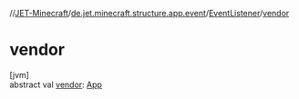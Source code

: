 //[JET-Minecraft](../../../index.md)/[de.jet.minecraft.structure.app.event](../index.md)/[EventListener](index.md)/[vendor](vendor.md)

# vendor

[jvm]\
abstract val [vendor](vendor.md): [App](../../de.jet.minecraft.structure.app/-app/index.md)
